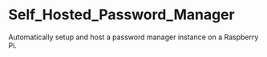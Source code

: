# Self_Hosted_Password_Manager
Automatically setup and host a password manager instance on a Raspberry Pi.
